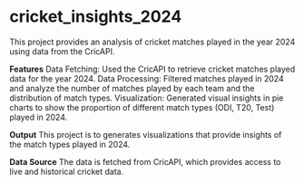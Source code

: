 # cricket_insights_2024
This project provides an analysis of cricket matches played in the year 2024 using data from the CricAPI. 

**Features**
Data Fetching: Used the CricAPI to retrieve cricket matches played data for the year 2024.
Data Processing: Filtered matches played in 2024 and analyze the number of matches played by each team and the distribution of match types.
Visualization: Generated visual insights in pie charts to show the proportion of different match types (ODI, T20, Test) played in 2024.

**Output**
This project is to generates visualizations that provide insights of the match types played in 2024.

**Data Source**
The data is fetched from CricAPI, which provides access to live and historical cricket data.
